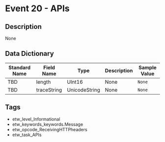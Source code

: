 # Event 20 - APIs

## Description
None

## Data Dictionary
|Standard Name|Field Name|Type|Description|Sample Value|
|---|---|---|---|---|
|TBD|length|UInt16|None|`None`|
|TBD|traceString|UnicodeString|None|`None`|

## Tags
* etw_level_Informational
* etw_keywords_keywords.Message
* etw_opcode_ReceivingHTTPheaders
* etw_task_APIs